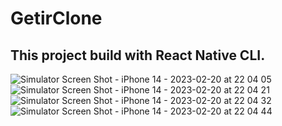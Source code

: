 # GetirClone

## This project build with React Native CLI.


![Simulator Screen Shot - iPhone 14 - 2023-02-20 at 22 04 05](https://user-images.githubusercontent.com/55498680/220183411-8f94cecb-3eda-4306-af3f-d7a9fa0d63f5.png)
![Simulator Screen Shot - iPhone 14 - 2023-02-20 at 22 04 21](https://user-images.githubusercontent.com/55498680/220183415-41644d74-418c-4be1-a13b-13bec0333fe8.png)
![Simulator Screen Shot - iPhone 14 - 2023-02-20 at 22 04 32](https://user-images.githubusercontent.com/55498680/220183419-fe04a610-9433-4992-b99c-53f7bb059215.png)
![Simulator Screen Shot - iPhone 14 - 2023-02-20 at 22 04 44](https://user-images.githubusercontent.com/55498680/220183421-32a03012-4551-4c08-acbd-d9fd91b75f8a.png)
